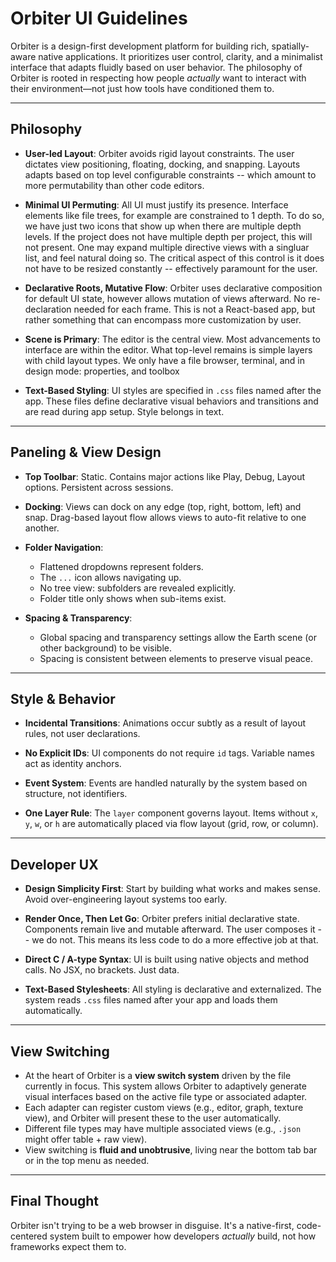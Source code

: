 # Orbiter UI Guidelines

Orbiter is a design-first development platform for building rich, spatially-aware native applications. It prioritizes user control, clarity, and a minimalist interface that adapts fluidly based on user behavior. The philosophy of Orbiter is rooted in respecting how people *actually* want to interact with their environment—not just how tools have conditioned them to.

---

## Philosophy

* **User-led Layout**: Orbiter avoids rigid layout constraints. The user dictates view positioning, floating, docking, and snapping. Layouts adapts based on top level configurable constraints -- which amount to more permutability than other code editors.

* **Minimal UI Permuting**: All UI must justify its presence. Interface elements like file trees, for example are constrained to 1 depth.  To do so, we have just two icons that show up when there are multiple depth levels.  If the project does not have multiple depth per project, this will not present.  One may expand multiple directive views with a singluar list, and feel natural doing so.  The critical aspect of this control is it does not have to be resized constantly -- effectively paramount for the user.

* **Declarative Roots, Mutative Flow**: Orbiter uses declarative composition for default UI state, however allows mutation of views afterward. No re-declaration needed for each frame.  This is not a React-based app, but rather something that can encompass more customization by user.

* **Scene is Primary**: The editor is the central view. Most advancements to interface are within the editor. What top-level remains is simple layers with child layout types.  We only have a file browser, terminal, and in design mode: properties, and toolbox

* **Text-Based Styling**: UI styles are specified in `.css` files named after the app. These files define declarative visual behaviors and transitions and are read during app setup. Style belongs in text.

---

## Paneling & View Design

* **Top Toolbar**: Static. Contains major actions like Play, Debug, Layout options. Persistent across sessions.

* **Docking**: Views can dock on any edge (top, right, bottom, left) and snap. Drag-based layout flow allows views to auto-fit relative to one another.

* **Folder Navigation**:

  * Flattened dropdowns represent folders.
  * The `...` icon allows navigating up.
  * No tree view: subfolders are revealed explicitly.
  * Folder title only shows when sub-items exist.

* **Spacing & Transparency**:

  * Global spacing and transparency settings allow the Earth scene (or other background) to be visible.
  * Spacing is consistent between elements to preserve visual peace.

---

## Style & Behavior

* **Incidental Transitions**: Animations occur subtly as a result of layout rules, not user declarations.

* **No Explicit IDs**: UI components do not require `id` tags. Variable names act as identity anchors.

* **Event System**: Events are handled naturally by the system based on structure, not identifiers.

* **One Layer Rule**: The `layer` component governs layout. Items without `x`, `y`, `w`, or `h` are automatically placed via flow layout (grid, row, or column).

---

## Developer UX

* **Design Simplicity First**: Start by building what works and makes sense. Avoid over-engineering layout systems too early.

* **Render Once, Then Let Go**: Orbiter prefers initial declarative state. Components remain live and mutable afterward.  The user composes it -- we do not.  This means its less code to do a more effective job at that.

* **Direct C / A-type Syntax**: UI is built using native objects and method calls. No JSX, no brackets. Just data.

* **Text-Based Stylesheets**: All styling is declarative and externalized. The system reads `.css` files named after your app and loads them automatically.

---

## View Switching

* At the heart of Orbiter is a **view switch system** driven by the file currently in focus. This system allows Orbiter to adaptively generate visual interfaces based on the active file type or associated adapter.
* Each adapter can register custom views (e.g., editor, graph, texture view), and Orbiter will present these to the user automatically.
* Different file types may have multiple associated views (e.g., `.json` might offer table + raw view).
* View switching is **fluid and unobtrusive**, living near the bottom tab bar or in the top menu as needed.

---

## Final Thought

Orbiter isn't trying to be a web browser in disguise. It's a native-first, code-centered system built to empower how developers *actually* build, not how frameworks expect them to.
